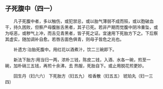 ## 子死腹中（四一）


&emsp;&emsp;凡子死腹中者，多以触伤，或犯禁忌，或以胎气薄弱不成而殒，或以胞破血干，持久困败，但察产母腹胀舌黑者，其子已死。若非产期而觉腹中阴冷重坠，或为呕恶，或秽气上冲，而舌见青黑者，皆子死之证。宜速用下死胎方下之。下后察其虚实，随加调补自愈。若唇舌面色俱青，则母子皆危之兆也。

&emsp;&emsp;补遗方∶治胎死腹中。用红花以酒煮汁，饮二三碗即下。

&emsp;&emsp;新法下胎方∶用当归一两，浓朴三钱，陈皮二钱，入酒、水各一碗，煎至一碗，加朴硝三五钱，再煎十余沸，去 热服，死胎自下。或止用脱花煎更妙。

&emsp;&emsp;回生丹（妇六六） 下死胎方（妇五九） 桂香散（妇五五） 琥珀丸（妇一三四）

